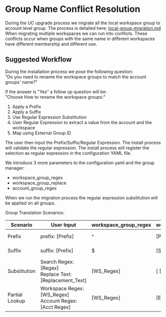 # Group Name Conflict Resolution
During the UC upgrade process we migrate all the local workspace group to account level group.
The process is detailed here: [local-group-migration.md](local-group-migration.md)
<br/>
When migrating multiple workspaces we can run into conflicts. 
These conflicts occur when groups with the same name in different workspaces have different membership and different use.

## Suggested Workflow
During the installation process we pose the following question:
<br/>
"Do you need to rename the workspace groups to match the account groups' name?"


If the answer is "Yes" a follow up question will be:
<br/>
"Choose How to rename the workspace groups:"
1. Apply a Prefix
2. Apply a Suffix
3. Use Regular Expression Substitution
4. User Regular Expression to extract a value from the account and the workspace
4. Map using External Group ID 

The user then input the Prefix/Suffix/Regular Expression.
The install process will validate the regular expression.
The install process will register the selection as regular expression in the configuration YAML file.

We introduce 3 more parameters to the configuration yaml and the group manager:
- workspace_group_regex
- workspace_group_replace
- account_group_regex

When we run the migration process the regular expression substitution will be applied on all groups.


Group Translation Scenarios:

| Scenario | User Input                                                | workspace_group_regex | workspace_group_replace | account_group_regex | Example                                |
|----------|-----------------------------------------------------------|-----------------------|-------------------------|---------------------|----------------------------------------|
| Prefix   | prefix: [Prefix]                                          | ^                     | [Prefix]                | [EMPTY] | data_engineers --> prod_data_engineers |
| Suffix   | suffix: [Prefix]                                          | $                     | [Suffix]                | [EMPTY] | data_engineers --> data_engineers_prod |
| Substitution | Search Regex: [Regex]<br/>Replace Text:[Replacement_Text] | [WS_Regex] | [ [Replacement_Text] | [Empty] | corp_tech_data_engineers --> prod_data_engineers |
| Partial Lookup | Workspace Regex: [WS_Regex]<br/> Account Regex: [Acct Regex] |   [WS_Regex]| [Empty] | [Acct_Regex] | data_engineers(12345) --> data_engs(12345) |